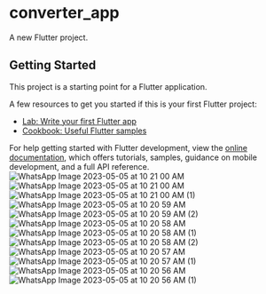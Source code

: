 # converter_app

A new Flutter project.

## Getting Started

This project is a starting point for a Flutter application.

A few resources to get you started if this is your first Flutter project:

- [Lab: Write your first Flutter app](https://docs.flutter.dev/get-started/codelab)
- [Cookbook: Useful Flutter samples](https://docs.flutter.dev/cookbook)

For help getting started with Flutter development, view the
[online documentation](https://docs.flutter.dev/), which offers tutorials,
samples, guidance on mobile development, and a full API reference.
![WhatsApp Image 2023-05-05 at 10 21 00 AM](https://user-images.githubusercontent.com/131368162/236380440-e89e6fda-4d9f-4c7a-a300-9912e4b8b016.jpeg)
![WhatsApp Image 2023-05-05 at 10 21 00 AM](https://user-images.githubusercontent.com/131368162/236380447-c99b4db5-996e-428e-bc3a-dabbbf75f28b.jpeg)
![WhatsApp Image 2023-05-05 at 10 21 00 AM (1)](https://user-images.githubusercontent.com/131368162/236380458-d6f80e49-0e29-4b25-a2e6-e2559e3ec54a.jpeg)
![WhatsApp Image 2023-05-05 at 10 20 59 AM](https://user-images.githubusercontent.com/131368162/236380486-1cb55a6b-400c-4026-ad76-85291d01e482.jpeg)
![WhatsApp Image 2023-05-05 at 10 20 59 AM (2)](https://user-images.githubusercontent.com/131368162/236380536-b54bebdd-f667-4625-8fd2-ec4e946be937.jpeg)
![WhatsApp Image 2023-05-05 at 10 20 58 AM](https://user-images.githubusercontent.com/131368162/236380546-09a35660-1548-4d12-acf3-273dcd39d5d5.jpeg)
![WhatsApp Image 2023-05-05 at 10 20 58 AM (1)](https://user-images.githubusercontent.com/131368162/236380556-72fd32ce-452d-4fb2-8500-d867b0648177.jpeg)
![WhatsApp Image 2023-05-05 at 10 20 58 AM (2)](https://user-images.githubusercontent.com/131368162/236380562-cb5b9492-f146-438b-9a33-9b798e6f4c3d.jpeg)
![WhatsApp Image 2023-05-05 at 10 20 57 AM](https://user-images.githubusercontent.com/131368162/236380568-0c318e39-28be-4de9-8868-bec3b5c1ae43.jpeg)
![WhatsApp Image 2023-05-05 at 10 20 57 AM (1)](https://user-images.githubusercontent.com/131368162/236380579-5e9c0c9a-b5f4-4cff-9a60-0ce440711fc5.jpeg)
![WhatsApp Image 2023-05-05 at 10 20 56 AM](https://user-images.githubusercontent.com/131368162/236380591-cee3f04e-685e-4315-9288-d770d7277328.jpeg)
![WhatsApp Image 2023-05-05 at 10 20 56 AM (1)](https://user-images.githubusercontent.com/131368162/236380614-51495007-b761-4e8e-98d3-bf3b5f5ab158.jpeg)
